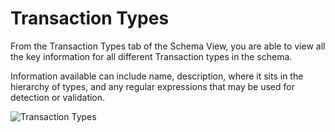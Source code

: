 
# Transaction Types

From the Transaction Types tab of the Schema View, you are able to view all the
key information for all different Transaction types in the schema. 

Information available can include name, description, where it sits in the hierarchy
of types, and any regular expressions that may be used for detection or
validation.

<img src="../ext/docs/CoreSchemaView/src/au/gov/asd/tac/constellation/views/schemaview/resources/TransactionTypes.png" alt="Transaction Types" />
